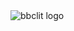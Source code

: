 <img src="https://raw.githubusercontent.com/hugocotoflorez/bbclit/bbclitlogo.png" align="center" alt="bbclit logo">

